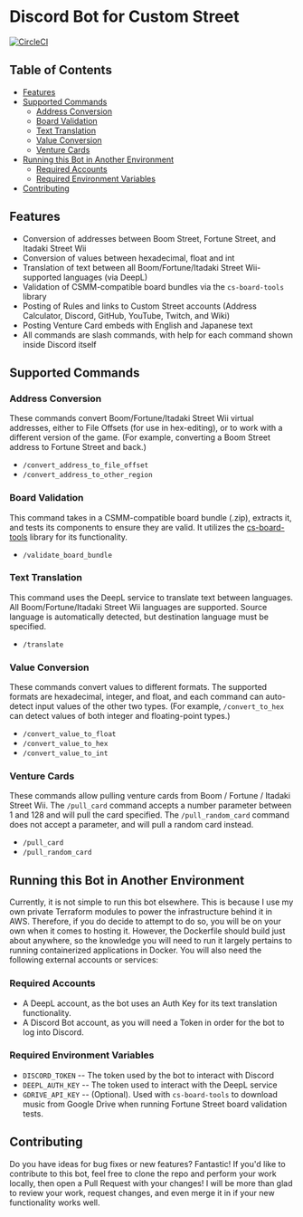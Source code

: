 # Discord Bot for Custom Street
[![CircleCI](https://circleci.com/gh/nikkiwritescode/custom-street-bot/tree/main.svg?style=shield)](https://circleci.com/gh/nikkiwritescode/custom-street-bot/tree/main)
## Table of Contents
* [Features](#features)
* [Supported Commands](#supported-commands)
  * [Address Conversion](#address-conversion)
  * [Board Validation](#board-validation)
  * [Text Translation](#text-translation)
  * [Value Conversion](#value-conversion)
  * [Venture Cards](#venture-cards)
* [Running this Bot in Another Environment](#running-this-bot-in-another-environment)
  * [Required Accounts](#required-accounts)
  * [Required Environment Variables](#required-environment-variables)
* [Contributing](#contributing)

## Features
* Conversion of addresses between Boom Street, Fortune Street, and Itadaki Street Wii
* Conversion of values between hexadecimal, float and int
* Translation of text between all Boom/Fortune/Itadaki Street Wii-supported languages (via DeepL)
* Validation of CSMM-compatible board bundles via the `cs-board-tools` library
* Posting of Rules and links to Custom Street accounts (Address Calculator, Discord, GitHub, YouTube, Twitch, and Wiki)
* Posting Venture Card embeds with English and Japanese text
* All commands are slash commands, with help for each command shown inside Discord itself

## Supported Commands
### Address Conversion
These commands convert Boom/Fortune/Itadaki Street Wii virtual addresses, either to File Offsets (for use in hex-editing), or to work with a different version of the game. (For example, converting a Boom Street address to Fortune Street and back.)

* `/convert_address_to_file_offset`
* `/convert_address_to_other_region`

### Board Validation
This command takes in a CSMM-compatible board bundle (.zip), extracts it, and tests its components to ensure they are valid. It utilizes the [cs-board-tools](https://github.com/FortuneStreetModding/cs-board-tools) library for its functionality.

* `/validate_board_bundle`

### Text Translation
This command uses the DeepL service to translate text between languages. All Boom/Fortune/Itadaki Street Wii languages are supported. Source language is automatically detected, but destination language must be specified.

* `/translate`

### Value Conversion
These commands convert values to different formats. The supported formats are hexadecimal, integer, and float, and each command can auto-detect input values of the other two types. (For example, `/convert_to_hex` can detect values of both integer and floating-point types.)

* `/convert_value_to_float`
* `/convert_value_to_hex`
* `/convert_value_to_int`

### Venture Cards
These commands allow pulling venture cards from Boom / Fortune / Itadaki Street Wii. The `/pull_card` command accepts a number parameter between 1 and 128 and will pull the card specified. The `/pull_random_card` command does not accept a parameter, and will pull a random card instead.

* `/pull_card`
* `/pull_random_card`

## Running this Bot in Another Environment
Currently, it is not simple to run this bot elsewhere. This is because I use my own private Terraform modules to power the infrastructure behind it in AWS. Therefore, if you do decide to attempt to do so, you will be on your own when it comes to hosting it. However, the Dockerfile should build just about anywhere, so the knowledge you will need to run it largely pertains to running containerized applications in Docker. You will also need the following external accounts or services:

### Required Accounts
* A DeepL account, as the bot uses an Auth Key for its text translation functionality.
* A Discord Bot account, as you will need a Token in order for the bot to log into Discord.

### Required Environment Variables
* `DISCORD_TOKEN` -- The token used by the bot to interact with Discord
* `DEEPL_AUTH_KEY` -- The token used to interact with the DeepL service
* `GDRIVE_API_KEY` -- (Optional). Used with `cs-board-tools` to download music from Google Drive when running Fortune Street board validation tests.

## Contributing
Do you have ideas for bug fixes or new features? Fantastic! If you'd like to contribute to this bot, feel free to clone the repo and perform your work locally, then open a Pull Request with your changes! I will be more than glad to review your work, request changes, and even merge it in if your new functionality works well.
